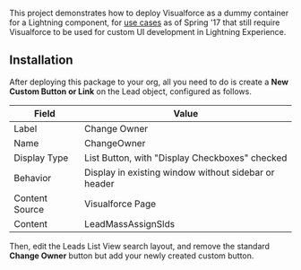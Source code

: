 This project demonstrates how to deploy Visualforce as a dummy container
for a Lightning component, for [use cases][1] as of Spring '17 that still
require Visualforce to be used for custom UI development
in Lightning Experience.

[1]: https://trailhead.salesforce.com/modules/lex_javascript_button_migration/units/javascript_button_alternatives

## Installation

After deploying this package to your org, all you need to do is create a
**New Custom Button or Link** on the Lead object, configured as follows.

| Field | Value |
| ----- | ----- |
| Label | Change Owner |
| Name | ChangeOwner |
| Display Type | List Button, with "Display Checkboxes" checked |
| Behavior | Display in existing window without sidebar or header |
| Content Source | Visualforce Page |
| Content | LeadMassAssignSlds |

Then, edit the Leads List View search layout, and remove the standard
**Change Owner** button but add your newly created custom button.